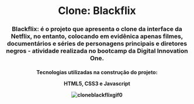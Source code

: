 <h1 align="center">
  Clone: Blackflix
</h1>
<h3 align="center">Blackflix: é o projeto que apresenta o clone da interface da Netflix, no entanto, colocando em evidênica apenas filmes, documentários e séries de personagens principais e diretores negros - atividade realizada no bootcamp da Digital Innovation One.</h3 align="center">
<h4 align="center">Tecnologias utilizadas na construção do projeto:</h4align="center">
<p align="center">HTML5, CSS3 e Javascript</p align="center">

![cloneblackflixgif0](https://user-images.githubusercontent.com/96597131/150657049-d29dd66b-ad76-48b0-813b-236ee58dfd9f.gif)
